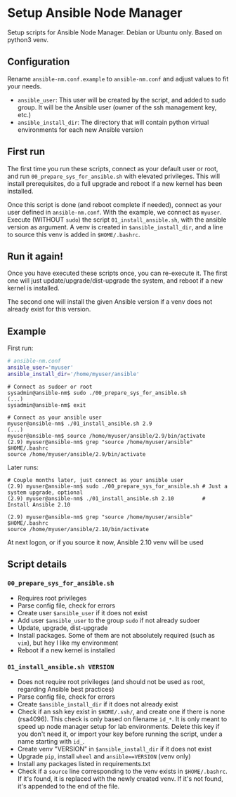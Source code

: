 # Setup Ansible Node Manager
Setup scripts for Ansible Node Manager. Debian or Ubuntu only. Based on python3 venv.

## Configuration

Rename `ansible-nm.conf.example` to `ansible-nm.conf` and adjust values to fit your needs.

- `ansible_user`: This user will be created by the script, and added to sudo group. It will be the Ansible user (owner of the ssh management key, etc.)
- `ansible_install_dir`: The directory that will contain python virtual environments for each new Ansible version

## First run

The first time you run these scripts, connect as your default user or root, and run `00_prepare_sys_for_ansible.sh` with elevated privileges. This will install prerequisites, do a full upgrade and reboot if a new kernel has been installed.

Once this script is done (and reboot complete if needed), connect as your user defined in `ansible-nm.conf`. With the example, we connect as `myuser`. Execute (WITHOUT `sudo`) the script `01_install_ansible.sh`, with the ansible version as argument. A venv is created in `$ansible_install_dir`, and a line to source this venv is added in `$HOME/.bashrc`.

## Run it again!

Once you have executed these scripts once, you can re-execute it. The first one will just update/upgrade/dist-upgrade the system, and reboot if a new kernel is installed.

The second one will install the given Ansible version if a venv does not already exist for this version.

## Example

First run:

```bash
# ansible-nm.conf
ansible_user='myuser'
ansible_install_dir='/home/myuser/ansible'
```

```console
# Connect as sudoer or root
sysadmin@ansible-nm$ sudo ./00_prepare_sys_for_ansible.sh
(...)
sysadmin@ansible-nm$ exit

# Connect as your ansible user
myuser@ansible-nm$ ./01_install_ansible.sh 2.9
(...)
myuser@ansible-nm$ source /home/myuser/ansible/2.9/bin/activate
(2.9) myuser@ansible-nm$ grep "source /home/myuser/ansible" $HOME/.bashrc
source /home/myuser/ansible/2.9/bin/activate
```

Later runs:

```console
# Couple months later, just connect as your ansible user
(2.9) myuser@ansible-nm$ sudo ./00_prepare_sys_for_ansible.sh # Just a system upgrade, optional
(2.9) myuser@ansible-nm$ ./01_install_ansible.sh 2.10         # Install Ansible 2.10

(2.9) myuser@ansible-nm$ grep "source /home/myuser/ansible" $HOME/.bashrc
source /home/myuser/ansible/2.10/bin/activate
```

At next logon, or if you source it now, Ansible 2.10 venv will be used

## Script details

### `00_prepare_sys_for_ansible.sh`

- Requires root privileges
- Parse config file, check for errors
- Create user `$ansible_user` if it does not exist
- Add user `$ansible_user` to the group `sudo` if not already sudoer
- Update, upgrade, dist-upgrade
- Install packages. Some of them are not absolutely required (such as `vim`), but hey I like my environment
- Reboot if a new kernel is installed

### `01_install_ansible.sh VERSION`

- Does not require root privileges (and should not be used as root, regarding Ansible best practices)
- Parse config file, check for errors
- Create `$ansible_install_dir` if it does not already exist
- Check if an ssh key exist in `$HOME/.ssh/`, and create one if there is none (rsa4096). This check is only based on filename `id_*`. It is only meant to speed up node manager setup for lab environments. Delete this key if you don't need it, or import your key before running the script, under a name starting with `id_`.
- Create venv "VERSION" in `$ansible_install_dir` if it does not exist
- Upgrade `pip`, install `wheel` and `ansible==VERSION` (venv only)
- Install any packages listed in requirements.txt
- Check if a `source` line corresponding to the venv exists in `$HOME/.bashrc`. If it's found, it is replaced with the newly created venv. If it's not found, it's appended to the end of the file.

